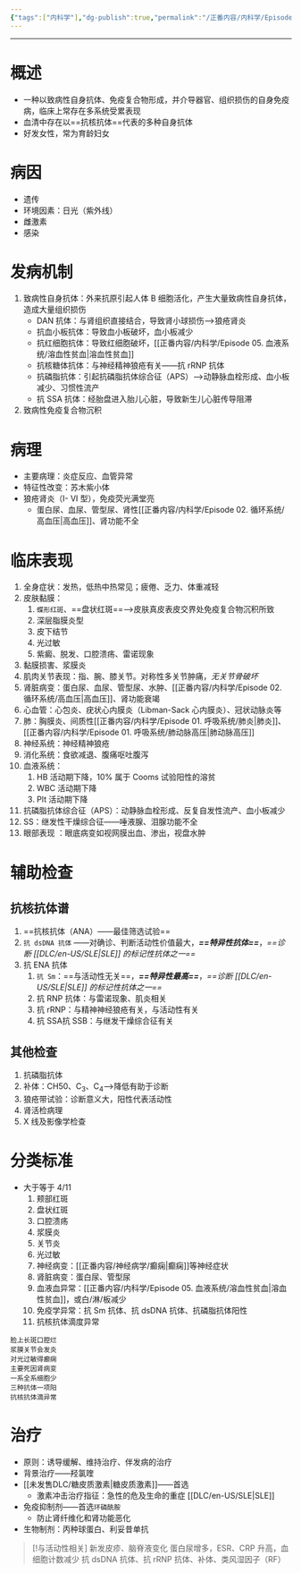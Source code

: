 ```yaml
---
{"tags":["内科学"],"dg-publish":true,"permalink":"/正番内容/内科学/Episode 07. 风湿性疾病/系统性红斑狼疮/","dgPassFrontmatter":true}
---
```


---
# 概述
+ 一种以致病性自身抗体、免疫复合物形成，并介导器官、组织损伤的自身免疫病，临床上常存在多系统受累表现
+ 血清中存在以==抗核抗体==代表的多种自身抗体
+ 好发女性，常为育龄妇女
# 病因
+ 遗传
+ 环境因素：日光（紫外线）
+ 雌激素
+ 感染
# 发病机制
1. 致病性自身抗体：外来抗原引起人体 B 细胞活化，产生大量致病性自身抗体，造成大量组织损伤
	+ DAN 抗体：与肾组织直接结合，导致肾小球损伤-->狼疮肾炎
	+ 抗血小板抗体：导致血小板破坏，血小板减少
	+ 抗红细胞抗体：导致红细胞破坏，[[正番内容/内科学/Episode 05. 血液系统/溶血性贫血\|溶血性贫血]]
	+ 抗核糖体抗体：与神经精神狼疮有关——抗 rRNP 抗体
	+ 抗磷脂抗体：引起抗磷脂抗体综合征（APS）-->动静脉血栓形成、血小板减少、习惯性流产
	+ 抗 SSA 抗体：经胎盘进入胎儿心脏，导致新生儿心脏传导阻滞
2. 致病性免疫复合物沉积
# 病理
+ 主要病理：炎症反应、血管异常
+ 特征性改变：苏木紫小体
+ 狼疮肾炎（I- VI 型），免疫荧光满堂亮
	+ 蛋白尿、血尿、管型尿、肾性[[正番内容/内科学/Episode 02. 循环系统/高血压\|高血压]]、肾功能不全
# 临床表现
1. 全身症状：发热，低热中热常见；疲倦、乏力、体重减轻
2. 皮肤黏膜：
	1. `蝶形红斑`、==盘状红斑==-->皮肤真皮表皮交界处免疫复合物沉积所致
	2. 深层脂膜炎型
	3. 皮下结节
	4. 光过敏
	5. 紫癜、脱发、口腔溃疡、雷诺现象
3. 黏膜损害、浆膜炎
4. 肌肉关节表现：指、腕、膝关节。对称性多关节肿痛，*无关节骨破坏*
5. 肾脏病变：蛋白尿、血尿、管型尿、水肿、[[正番内容/内科学/Episode 02. 循环系统/高血压\|高血压]]、肾功能衰竭
6. 心血管：心包炎、疣状心内膜炎（Libman-Sack 心内膜炎）、冠状动脉炎等
7. 肺：胸膜炎、间质性[[正番内容/内科学/Episode 01. 呼吸系统/肺炎\|肺炎]]、[[正番内容/内科学/Episode 01. 呼吸系统/肺动脉高压\|肺动脉高压]]
8. 神经系统：神经精神狼疮
9. 消化系统：食欲减退、腹痛呕吐腹泻
10. 血液系统：
	1. HB 活动期下降，10% 属于 Cooms 试验阳性的溶贫
	2. WBC 活动期下降
	3. Plt 活动期下降
11. 抗磷脂抗体综合征（APS）：动静脉血栓形成、反复自发性流产、血小板减少
12. SS：继发性干燥综合征——唾液腺、泪腺功能不全
13. 眼部表现 ：眼底病变如视网膜出血、渗出，视盘水肿
# 辅助检查
## 抗核抗体谱
1. ==抗核抗体（ANA）——最佳筛选试验==
2. `抗 dsDNA 抗体` ——对确诊、判断活动性价值最大，***==特异性抗体==***，*==诊断 [[DLC/en-US/SLE\|SLE]] 的标记性抗体之一==*
3. 抗 ENA 抗体
	1. `抗 Sm`：==与活动性无关==，***==特异性最高==***，*==诊断 [[DLC/en-US/SLE\|SLE]] 的标记性抗体之一==*
	2. 抗 RNP 抗体：与雷诺现象、肌炎相关
	3. 抗 rRNP：与精神神经狼疮有关，与活动性有关
	4. 抗 SSA抗 SSB：与继发干燥综合征有关
## 其他检查
1. 抗磷脂抗体
2. 补体：CH50、C<sub>3</sub>、C<sub>4</sub>-->降低有助于诊断
3. 狼疮带试验：诊断意义大，阳性代表活动性
4. 肾活检病理
5. X 线及影像学检查
# 分类标准
+ 大于等于 4/11 
	1. 颊部红斑
	2. 盘状红斑
	3. 口腔溃疡
	4. 浆膜炎
	5. 关节炎
	6. 光过敏
	7. 神经病变：[[正番内容/神经病学/癫痫\|癫痫]]等神经症状
	8. 肾脏病变：蛋白尿、管型尿
	9. 血液血异常：[[正番内容/内科学/Episode 05. 血液系统/溶血性贫血\|溶血性贫血]]，或白/淋/板减少
	10. 免疫学异常：抗 Sm 抗体、抗 dsDNA 抗体、抗磷脂抗体阳性
	11. 抗核抗体滴度异常
```note-yellow-bg
脸上长斑口腔烂
浆膜关节会发炎
对光过敏得癫痫
主要死因肾病变
一系全系细胞少
三种抗体一项阳
抗核抗体滴异常
```
# 治疗
+ 原则：诱导缓解、维持治疗、伴发病的治疗
+ 背景治疗——羟氯喹
+ [[未发售DLC/糖皮质激素\|糖皮质激素]]——首选
	+ 激素冲击治疗指征：急性的危及生命的重症 [[DLC/en-US/SLE\|SLE]]
+ 免疫抑制剂——首选`环磷酰胺`
	+ 防止肾纤维化和肾功能恶化
+ 生物制剂：丙种球蛋白、利妥昔单抗


>[!与活动性相关]
>新发皮疹、脑脊液变化
>蛋白尿增多，ESR、CRP 升高，血细胞计数减少
>抗 dsDNA 抗体、抗 rRNP 抗体、补体、类风湿因子（RF）


